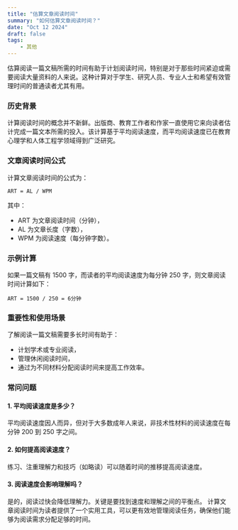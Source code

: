 ```yaml
---
title: "估算文章阅读时间"
summary: "如何估算文章阅读时间？"
date: "Oct 12 2024"
draft: false
tags:
    - 其他
---
```

估算阅读一篇文稿所需的时间有助于计划阅读时间，特别是对于那些时间紧迫或需要阅读大量资料的人来说。这种计算对于学生、研究人员、专业人士和希望有效管理时间的普通读者尤其有用。

### 历史背景

计算阅读时间的概念并不新鲜。出版商、教育工作者和作家一直使用它来向读者估计完成一篇文本所需的投入。该计算基于平均阅读速度，而平均阅读速度已在教育心理学和人体工程学领域得到广泛研究。

### 文章阅读时间公式

计算文章阅读时间的公式为：

`ART = AL / WPM`
 
其中：
- ART 为文章阅读时间（分钟），
- AL 为文章长度（字数），
- WPM 为阅读速度（每分钟字数）。

### 示例计算

如果一篇文稿有 1500 字，而读者的平均阅读速度为每分钟 250 字，则文章阅读时间计算如下：

`ART = 1500 / 250 = 6分钟`


### 重要性和使用场景

了解阅读一篇文稿需要多长时间有助于：
- 计划学术或专业阅读，
- 管理休闲阅读时间，
- 通过为不同材料分配阅读时间来提高工作效率。

### 常问问题

#### 1. 平均阅读速度是多少？

平均阅读速度因人而异，但对于大多数成年人来说，非技术性材料的阅读速度在每分钟 200 到 250 字之间。

#### 2. 如何提高阅读速度？

练习、注重理解力和技巧（如略读）可以随着时间的推移提高阅读速度。

#### 3. 阅读速度会影响理解吗？

是的，阅读过快会降低理解力。关键是要找到速度和理解之间的平衡点。
计算文章阅读时间为读者提供了一个实用工具，可以更有效地管理阅读任务，确保他们能够为阅读需求分配足够的时间。